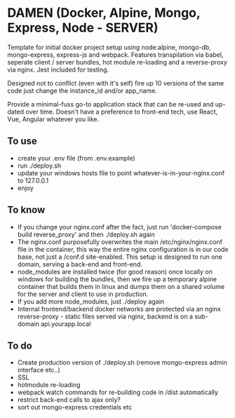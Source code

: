 # DAMEN (Docker, Alpine, Mongo, Express, Node - SERVER)

Template for initial docker project setup using node:alpine, mongo-db, mongo-express, express-js and webpack. Features transpilation via babel, seperate client / server bundles, hot module re-loading and a reverse-proxy via nginx. Jest included for testing.

Designed not to conflict (even with it's self) fire up 10 versions of the same code just change the instance_id and/or app_name.

Provide a minimal-fuss go-to application stack that can be re-used and up-dated over time. Doesn't have a preference to front-end tech, use React, Vue, Angular whatever you like.

## To use
- create your .env file (from .env.example)
- run ./deploy.sh
- update your windows hosts file to point whatever-is-in-your-nginx.conf to 127.0.0.1
- enjoy


## To know
- If you change your nginx.conf after the fact, just run 'docker-compose build reverse_proxy' and then ./deploy.sh again
- The nginx.conf purposefully overwrites the main /etc/nginx/nginx.conf file in the container, this way the entire nginx configuration is in our code base, not just a /conf.d site-enabled. This setup is designed to run one domain, serving a back-end and front-end.
- node_modules are installed twice (for good reason) once locally on windows for building the bundles, then we fire up a temporary alpine container that builds them in linux and dumps them on a shared volume for the server and client to use in production.
- If you add more node_modules, just ./deploy again
- Internal frontend/backend docker networks are protected via an nginx reverse-proxy - static files served via nginx, backend is on a sub-domain api.yourapp.local

## To do
- Create production version of ./deploy.sh (remove mongo-express admin interface etc..)
- SSL
- hotmodule re-loading
- webpack watch commands for re-building code in /dist automatically
- restrict back-end calls to ajax only?
- sort out mongo-express credentials etc